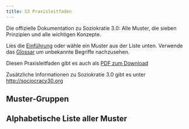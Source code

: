 ```yaml
---
title: S3 Praxisleitfaden
---
```

Die offizielle Dokumentation zu Soziokratie 3.0: Alle Muster, die sieben Prinzipien und alle wichtigen Konzepte.

Lies die [Einführung](introduction.html) oder wähle ein Muster aus der Liste unten. Verwende das [Glossar](glossary.html) um unbekannte Begriffe nachzusehen.

Diesen Praxisleitfaden gibt es auch als [PDF zum Download](http://sociocracy30.org/_res/S3-Praxisleitfaden.pdf)

Zusätzliche Informationen zu Soziokratie 3.0 gibt es unter <http://sociocracy30.org>

## Muster-Gruppen

<!-- GROUP-INDEX -->

## Alphabetische Liste aller Muster

<!-- PATTERN-INDEX -->